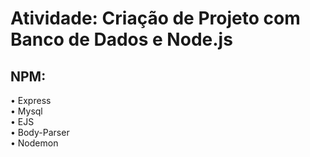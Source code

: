 <h1>Atividade: Criação de Projeto com Banco de Dados e Node.js</h1>

<h2>NPM:</h2>
• Express<br>
• Mysql<br>
• EJS<br>
• Body-Parser<br>
• Nodemon<br>
